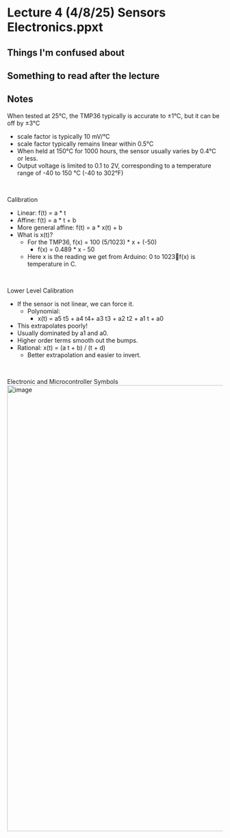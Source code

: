 # Lecture 4 (4/8/25) Sensors Electronics.ppxt

## Things I'm confused about 

## Something to read after the lecture 

## Notes  

When tested at 25°C, the TMP36 typically is accurate to ±1°C, but it can be off by ±3°C
- scale factor is typically 10 mV/°C
- scale factor typically remains linear within 0.5°C
- When held at 150°C for 1000 hours, the sensor usually varies by 0.4°C or less.
- Output voltage is limited to 0.1 to 2V, corresponding to a temperature range of -40 to 150 °C (-40 to 302°F) 
<br/>

Calibration
- Linear: f(t) = a * t
- Affine: f(t) = a * t + b
- More general affine: f(t) = a * x(t) + b
- What is x(t)?
  - For the TMP36, f(x) = 100 (5/1023) * x + (-50)
    - f(x) = 0.489 * x - 50 
  - Here x is the reading we get from Arduino: 0 to 1023f(x) is temperature in C.
<br/>

Lower Level Calibration 
- If the sensor is not linear, we can force it.
  - Polynomial:
    - x(t) = a5 t5 + a4 t4+ a3 t3 + a2 t2 + a1 t + a0
- This extrapolates poorly!
- Usually dominated by a1 and a0.
- Higher order terms smooth out the bumps.
- Rational: x(t) = (a t + b) / (t + d)
  - Better extrapolation and easier to invert.
<br/>

Electronic and Microcontroller Symbols 
<img width="1039" alt="image" src="https://github.com/user-attachments/assets/15c12d25-2f2b-4cc9-b698-9db76dc0a33e" />





